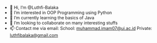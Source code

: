 - 👋 Hi, I’m @Luthfi-Balaka
- 👀 I’m interested in OOP Programming using Python
- 🌱 I’m currently learning the basics of Java
- 💞️ I’m looking to collaborate on many interesting stuffs
- 📫 Contact me via email: School: muhammad.imam07@ui.ac.id  Private: luthfibalaka@gmail.com

<!---
Luthfi-Balaka/Luthfi-Balaka is a ✨ special ✨ repository because its `README.md` (this file) appears on your GitHub profile.
You can click the Preview link to take a look at your changes.
--->

